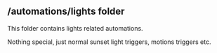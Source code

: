 ## /automations/lights folder

This folder contains lights related automations.

Nothing special, just normal sunset light triggers, motions triggers etc.
